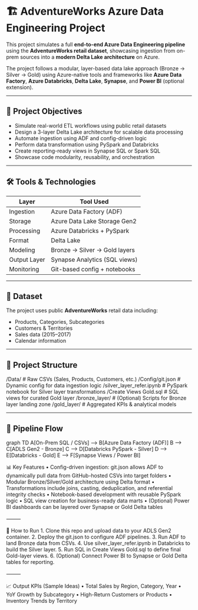 # 🏗️ AdventureWorks Azure Data Engineering Project

This project simulates a full **end-to-end Azure Data Engineering pipeline** using the **AdventureWorks retail dataset**, showcasing ingestion from on-prem sources into a **modern Delta Lake architecture** on Azure.

The project follows a modular, layer-based data lake approach (Bronze → Silver → Gold) using Azure-native tools and frameworks like **Azure Data Factory**, **Azure Databricks**, **Delta Lake**, **Synapse**, and **Power BI** (optional extension).

---

## 🚀 Project Objectives

- Simulate real-world ETL workflows using public retail datasets
- Design a 3-layer Delta Lake architecture for scalable data processing
- Automate ingestion using ADF and config-driven logic
- Perform data transformation using PySpark and Databricks
- Create reporting-ready views in Synapse SQL or Spark SQL
- Showcase code modularity, reusability, and orchestration

---

## 🛠️ Tools & Technologies

| Layer            | Tool Used                     |
|------------------|-------------------------------|
| Ingestion        | Azure Data Factory (ADF)      |
| Storage          | Azure Data Lake Storage Gen2  |
| Processing       | Azure Databricks + PySpark    |
| Format           | Delta Lake                    |
| Modeling         | Bronze → Silver → Gold layers |
| Output Layer     | Synapse Analytics (SQL views) |
| Monitoring       | Git-based config + notebooks  |

---

## 🧩 Dataset

The project uses public **AdventureWorks** retail data including:

- Products, Categories, Subcategories
- Customers & Territories
- Sales data (2015–2017)
- Calendar information

---

## 📁 Project Structure

/Data/                            # Raw CSVs (Sales, Products, Customers, etc.)
/Config/git.json                  # Dynamic config for data ingestion logic
/silver_layer_refer.ipynb        # PySpark notebook for Silver layer transformations
/Create Views Gold.sql           # SQL views for curated Gold layer
/bronze_layer/                   # (Optional) Scripts for Bronze layer landing zone
/gold_layer/                     # Aggregated KPIs & analytical models

---

## 🔄 Pipeline Flow


graph TD
A[On-Prem SQL / CSVs] --> B[Azure Data Factory (ADF)]
B --> C[ADLS Gen2 - Bronze]
C --> D[Databricks PySpark - Silver]
D --> E[Databricks - Gold]
E --> F[Synapse Views / Power BI]

📊 Key Features
	•	Config-driven ingestion: git.json allows ADF to dynamically pull data from GitHub-hosted CSVs into target folders
	•	Modular Bronze/Silver/Gold architecture using Delta format
	•	Transformations include joins, casting, deduplication, and referential integrity checks
	•	Notebook-based development with reusable PySpark logic
	•	SQL view creation for business-ready data marts
	•	(Optional) Power BI dashboards can be layered over Synapse or Gold Delta tables

⸻

📌 How to Run
	1.	Clone this repo and upload data to your ADLS Gen2 container.
	2.	Deploy the git.json to configure ADF pipelines.
	3.	Run ADF to land Bronze data from CSVs.
	4.	Use silver_layer_refer.ipynb in Databricks to build the Silver layer.
	5.	Run SQL in Create Views Gold.sql to define final Gold-layer views.
	6.	(Optional) Connect Power BI to Synapse or Gold Delta tables for reporting.

⸻

📈 Output KPIs (Sample Ideas)
	•	Total Sales by Region, Category, Year
	•	YoY Growth by Subcategory
	•	High-Return Customers or Products
	•	Inventory Trends by Territory

